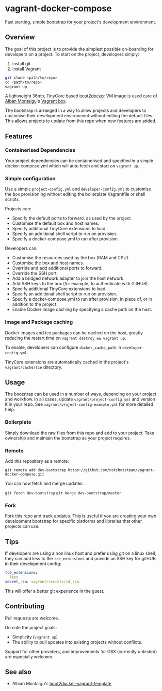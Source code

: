 # vagrant-docker-compose
Fast starting, simple bootstrap for your project's development environment.

## Overview
The goal of this project is to provide the simplest possible on-boarding for
developers on a project.  To start on the project, developers simply:

1. Install git
1. Install Vagrant

```sh
git clone <path/to/repo>
cd <path/to/repo>
vagrant up
```

A lightweight 36mb, TinyCore based
[boot2docker](https://github.com/boot2docker/boot2docker) VM image is used care
of [Alban Montaigu](https://github.com/AlbanMontaigu)'s
[Vagrant box](https://atlas.hashicorp.com/AlbanMontaigu/boxes/boot2docker).

The bootstrap is arranged in a way to allow projects and developers to customise
their development environment without editing the default files.  This allows
projects to update from this repo when new features are added.

## Features

### Containerised Dependencies
Your project dependencies can be containerised and specified in a simple
docker-compose.yml which will auto fetch and start on ```vagrant up```.

### Simple configuration
Use a simple ```project-config.yml``` and ```developer-config.yml``` to
customise the box provisioning without editing the boilerplate Vagrantfile or
shell scripts.

Projects can:
- Specify the default ports to forward, as used by the project.
- Customise the default box and host names.
- Specify additional TinyCore extensions to load.
- Specify an additional shell script to run on provision.
- Specify a docker-compose.yml to run after provision.

Developers can:
- Customise the resources used by the box (RAM and CPU).
- Customise the box and host names.
- Override and add additional ports to forward.
- Override the SSH port.
- Add a bridged network adapter to join the host network.
- Add SSH keys to the box (for example, to authenticate with GitHUB).
- Specify additional TinyCore extensions to load.
- Specify an additional shell script to run on provision.
- Specify a docker-compose.yml to run after provision, in place of, or in
addition to the project.
- Enable Docker image caching by specifying a cache path on the host.

### Image and Package caching
Docker images and tce packages can be cached on the host, greatly reducing the
restart time on ```vagrant destroy && vagrant up```.

To enable, developers can configure ```docker_cache_path``` in ```developer-config.yml```.

TinyCore extensions are automatically cached in the
project's ```vagrant/cache/tce``` directory.

## Usage
The bootstrap can be used in a number of ways, depending on your project and
workflow.  In all cases, update ```vagrant/project-config.yml``` and version it
in your repo.  See ```vagrant/project-config-example.yml``` for more detailed
help.

### Boilerplate
Simply download the raw files from this repo and add to your project.  Take
ownership and maintain the bootstrap as your project requires.

### Remote
Add this repository as a remote:

```git remote add dev-bootstrap https://github.com/Hotshotsteam/vagrant-docker-compose.git```

You can now fetch and merge updates:

```git fetch dev-bootstrap```
```git merge dev-bootstrap/master```

### Fork
Fork this repo and track updates.  This is useful if you are creating your own
development bootstrap for specific platforms and libraries that other projects can
use.

## Tips
If developers are using a non linux host and prefer using git on a linux shell,
they can add less to the ```tce_extensions``` and provide an SSH key for gitHUB
in their development config:

```yaml
tce_extensions:
  less
secret_rsa: vagrant/secrets/id_rsa
```

This will offer a better git experience in the guest.

## Contributing
Pull requests are welcome.

Do note the project goals:

- Simplicity (```vagrant up```)
- The ability to pull updates into existing projects without conflicts.

Support for other providers, and improvements for OSX (currently untested) are especially welcome.

## See also
- Albian Montaigu's [boot2docker-vagrant-template](https://github.com/AlbanMontaigu/boot2docker-vagrant-template)
